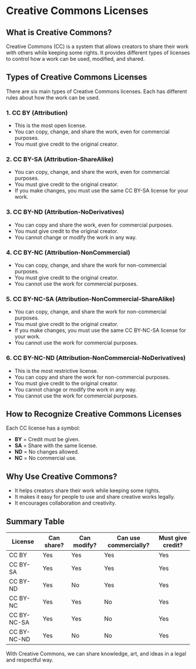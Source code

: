 # Creative Commons Licenses

## What is Creative Commons?
Creative Commons (CC) is a system that allows creators to share their work with others while keeping some rights. It provides different types of licenses to control how a work can be used, modified, and shared.

## Types of Creative Commons Licenses
There are six main types of Creative Commons licenses. Each has different rules about how the work can be used.

### 1. **CC BY (Attribution)**
- This is the most open license.
- You can copy, change, and share the work, even for commercial purposes.
- You must give credit to the original creator.

### 2. **CC BY-SA (Attribution-ShareAlike)**
- You can copy, change, and share the work, even for commercial purposes.
- You must give credit to the original creator.
- If you make changes, you must use the same CC BY-SA license for your work.

### 3. **CC BY-ND (Attribution-NoDerivatives)**
- You can copy and share the work, even for commercial purposes.
- You must give credit to the original creator.
- You cannot change or modify the work in any way.

### 4. **CC BY-NC (Attribution-NonCommercial)**
- You can copy, change, and share the work for non-commercial purposes.
- You must give credit to the original creator.
- You cannot use the work for commercial purposes.

### 5. **CC BY-NC-SA (Attribution-NonCommercial-ShareAlike)**
- You can copy, change, and share the work for non-commercial purposes.
- You must give credit to the original creator.
- If you make changes, you must use the same CC BY-NC-SA license for your work.
- You cannot use the work for commercial purposes.

### 6. **CC BY-NC-ND (Attribution-NonCommercial-NoDerivatives)**
- This is the most restrictive license.
- You can copy and share the work for non-commercial purposes.
- You must give credit to the original creator.
- You cannot change or modify the work in any way.
- You cannot use the work for commercial purposes.

## How to Recognize Creative Commons Licenses
Each CC license has a symbol:
- **BY** = Credit must be given.
- **SA** = Share with the same license.
- **ND** = No changes allowed.
- **NC** = No commercial use.

## Why Use Creative Commons?
- It helps creators share their work while keeping some rights.
- It makes it easy for people to use and share creative works legally.
- It encourages collaboration and creativity.

## Summary Table
| License | Can share? | Can modify? | Can use commercially? | Must give credit? |
|---------|-----------|-------------|-----------------------|------------------|
| CC BY | Yes | Yes | Yes | Yes |
| CC BY-SA | Yes | Yes | Yes | Yes |
| CC BY-ND | Yes | No | Yes | Yes |
| CC BY-NC | Yes | Yes | No | Yes |
| CC BY-NC-SA | Yes | Yes | No | Yes |
| CC BY-NC-ND | Yes | No | No | Yes |

With Creative Commons, we can share knowledge, art, and ideas in a legal and respectful way.

